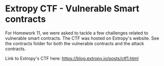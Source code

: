 # Extropy CTF - Vulnerable Smart contracts

For Homework 11, we were asked to tackle a few challenges related to vulnerable smart contracts. The CTF was hosted on Extropy's website. See the contracts folder for both the vulnerable contracts and the attack contracts.

Link to Extropy's CTF here: https://blog.extropy.io/posts/ctf1.html